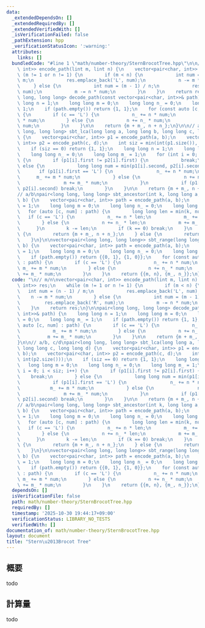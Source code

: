 ```yaml
---
data:
  _extendedDependsOn: []
  _extendedRequiredBy: []
  _extendedVerifiedWith: []
  _isVerificationFailed: false
  _pathExtension: hpp
  _verificationStatusIcon: ':warning:'
  attributes:
    links: []
  bundledCode: "#line 1 \"math/number-theory/SternBrocotTree.hpp\"\n\n// m/n\nvector<pair<char,\
    \ int>> encode_path(lint m, lint n) {\n    vector<pair<char, int>> res;\n    while\
    \ (m != 1 or n != 1) {\n        if (m < n) {\n            int num = (n - 1) /\
    \ m;\n            res.emplace_back('L', num);\n            n -= m * num;\n   \
    \     } else {\n            int num = (m - 1) / n;\n            res.emplace_back('R',\
    \ num);\n            m -= n * num;\n        }\n    }\n    return res;\n}\n\npair<long\
    \ long, long long> decode_path(const vector<pair<char, int>>& path) {\n    long\
    \ long n = 1;\n    long long m = 0;\n    long long n_ = 0;\n    long long m_ =\
    \ 1;\n    if (path.empty()) return {1, 1};\n    for (const auto [c, num] : path)\
    \ {\n        if (c == 'L') {\n            n_ += n * num;\n            m_ += m\
    \ * num;\n        } else {\n            n += n_ * num;\n            m += m_ *\
    \ num;\n        }\n    }\n\n    return {m + m_, n + n_};\n}\n\n// a/b, c/d\npair<long\
    \ long, long long> sbt_lca(long long a, long long b, long long c, long long d)\
    \ {\n    vector<pair<char, int>> p1 = encode_path(a, b);\n    vector<pair<char,\
    \ int>> p2 = encode_path(c, d);\n    int siz = min(int(p1.size()), int(p2.size()));\n\
    \    if (siz == 0) return {1, 1};\n    long long n = 1;\n    long long m = 0;\n\
    \    long long n_ = 0;\n    long long m_ = 1;\n    for (int i = 0; i < siz; i++)\
    \ {\n        if (p1[i].first != p2[i].first) {\n            break;\n        }\
    \ else {\n            long long num = min(p1[i].second, p2[i].second);\n     \
    \       if (p1[i].first == 'L') {\n                n_ += n * num;\n          \
    \      m_ += m * num;\n            } else {\n                n += n_ * num;\n\
    \                m += m_ * num;\n            }\n            if (p1[i].second !=\
    \ p2[i].second) break;\n        }\n    }\n\n    return {m + m_, n + n_};\n}\n\n\
    // a/b\npair<long long, long long> sbt_ancestor(int k, long long a, long long\
    \ b) {\n    vector<pair<char, int>> path = encode_path(a, b);\n    long long n\
    \ = 1;\n    long long m = 0;\n    long long n_ = 0;\n    long long m_ = 1;\n \
    \   for (auto [c, num] : path) {\n        long long len = min(k, num);\n     \
    \   if (c == 'L') {\n            n_ += n * len;\n            m_ += m * len;\n\
    \        } else {\n            n += n_ * len;\n            m += m_ * len;\n  \
    \      }\n        k -= len;\n        if (k == 0) break;\n    }\n    if (k == 0)\
    \ {\n        return {m + m_, n + n_};\n    } else {\n        return {-1, 1};\n\
    \    }\n}\n\nvector<pair<long long, long long>> sbt_range(long long a, long long\
    \ b) {\n    vector<pair<char, int>> path = encode_path(a, b);\n    long long n\
    \ = 1;\n    long long m = 0;\n    long long n_ = 0;\n    long long m_ = 1;\n\n\
    \    if (path.empty()) return {{0, 1}, {1, 0}};\n    for (const auto [c, num]\
    \ : path) {\n        if (c == 'L') {\n            n_ += n * num;\n           \
    \ m_ += m * num;\n        } else {\n            n += n_ * num;\n            m\
    \ += m_ * num;\n        }\n    }\n    return {{m, n}, {m_, n_}};\n}\n"
  code: "\n// m/n\nvector<pair<char, int>> encode_path(lint m, lint n) {\n    vector<pair<char,\
    \ int>> res;\n    while (m != 1 or n != 1) {\n        if (m < n) {\n         \
    \   int num = (n - 1) / m;\n            res.emplace_back('L', num);\n        \
    \    n -= m * num;\n        } else {\n            int num = (m - 1) / n;\n   \
    \         res.emplace_back('R', num);\n            m -= n * num;\n        }\n\
    \    }\n    return res;\n}\n\npair<long long, long long> decode_path(const vector<pair<char,\
    \ int>>& path) {\n    long long n = 1;\n    long long m = 0;\n    long long n_\
    \ = 0;\n    long long m_ = 1;\n    if (path.empty()) return {1, 1};\n    for (const\
    \ auto [c, num] : path) {\n        if (c == 'L') {\n            n_ += n * num;\n\
    \            m_ += m * num;\n        } else {\n            n += n_ * num;\n  \
    \          m += m_ * num;\n        }\n    }\n\n    return {m + m_, n + n_};\n\
    }\n\n// a/b, c/d\npair<long long, long long> sbt_lca(long long a, long long b,\
    \ long long c, long long d) {\n    vector<pair<char, int>> p1 = encode_path(a,\
    \ b);\n    vector<pair<char, int>> p2 = encode_path(c, d);\n    int siz = min(int(p1.size()),\
    \ int(p2.size()));\n    if (siz == 0) return {1, 1};\n    long long n = 1;\n \
    \   long long m = 0;\n    long long n_ = 0;\n    long long m_ = 1;\n    for (int\
    \ i = 0; i < siz; i++) {\n        if (p1[i].first != p2[i].first) {\n        \
    \    break;\n        } else {\n            long long num = min(p1[i].second, p2[i].second);\n\
    \            if (p1[i].first == 'L') {\n                n_ += n * num;\n     \
    \           m_ += m * num;\n            } else {\n                n += n_ * num;\n\
    \                m += m_ * num;\n            }\n            if (p1[i].second !=\
    \ p2[i].second) break;\n        }\n    }\n\n    return {m + m_, n + n_};\n}\n\n\
    // a/b\npair<long long, long long> sbt_ancestor(int k, long long a, long long\
    \ b) {\n    vector<pair<char, int>> path = encode_path(a, b);\n    long long n\
    \ = 1;\n    long long m = 0;\n    long long n_ = 0;\n    long long m_ = 1;\n \
    \   for (auto [c, num] : path) {\n        long long len = min(k, num);\n     \
    \   if (c == 'L') {\n            n_ += n * len;\n            m_ += m * len;\n\
    \        } else {\n            n += n_ * len;\n            m += m_ * len;\n  \
    \      }\n        k -= len;\n        if (k == 0) break;\n    }\n    if (k == 0)\
    \ {\n        return {m + m_, n + n_};\n    } else {\n        return {-1, 1};\n\
    \    }\n}\n\nvector<pair<long long, long long>> sbt_range(long long a, long long\
    \ b) {\n    vector<pair<char, int>> path = encode_path(a, b);\n    long long n\
    \ = 1;\n    long long m = 0;\n    long long n_ = 0;\n    long long m_ = 1;\n\n\
    \    if (path.empty()) return {{0, 1}, {1, 0}};\n    for (const auto [c, num]\
    \ : path) {\n        if (c == 'L') {\n            n_ += n * num;\n           \
    \ m_ += m * num;\n        } else {\n            n += n_ * num;\n            m\
    \ += m_ * num;\n        }\n    }\n    return {{m, n}, {m_, n_}};\n}\n"
  dependsOn: []
  isVerificationFile: false
  path: math/number-theory/SternBrocotTree.hpp
  requiredBy: []
  timestamp: '2025-10-30 19:44:17+09:00'
  verificationStatus: LIBRARY_NO_TESTS
  verifiedWith: []
documentation_of: math/number-theory/SternBrocotTree.hpp
layout: document
title: "Stern\u2013Brocot Tree"
---
```


## 概要

todo

## 計算量
todo
